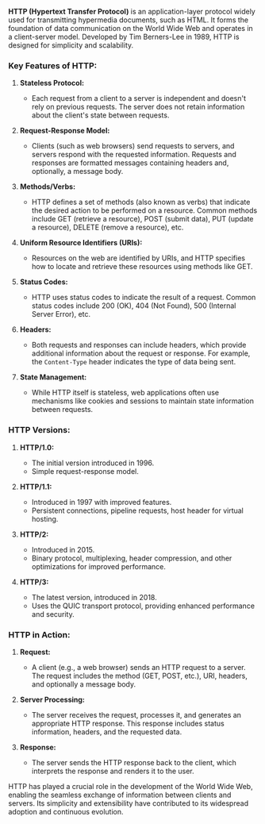 **HTTP (Hypertext Transfer Protocol)** is an application-layer protocol widely used for transmitting hypermedia documents, such as HTML. It forms the foundation of data communication on the World Wide Web and operates in a client-server model. Developed by Tim Berners-Lee in 1989, HTTP is designed for simplicity and scalability.

### Key Features of HTTP:

1. **Stateless Protocol:**
   - Each request from a client to a server is independent and doesn't rely on previous requests. The server does not retain information about the client's state between requests.

2. **Request-Response Model:**
   - Clients (such as web browsers) send requests to servers, and servers respond with the requested information. Requests and responses are formatted messages containing headers and, optionally, a message body.

3. **Methods/Verbs:**
   - HTTP defines a set of methods (also known as verbs) that indicate the desired action to be performed on a resource. Common methods include GET (retrieve a resource), POST (submit data), PUT (update a resource), DELETE (remove a resource), etc.

4. **Uniform Resource Identifiers (URIs):**
   - Resources on the web are identified by URIs, and HTTP specifies how to locate and retrieve these resources using methods like GET.

5. **Status Codes:**
   - HTTP uses status codes to indicate the result of a request. Common status codes include 200 (OK), 404 (Not Found), 500 (Internal Server Error), etc.

6. **Headers:**
   - Both requests and responses can include headers, which provide additional information about the request or response. For example, the `Content-Type` header indicates the type of data being sent.

7. **State Management:**
   - While HTTP itself is stateless, web applications often use mechanisms like cookies and sessions to maintain state information between requests.

### HTTP Versions:

1. **HTTP/1.0:**
   - The initial version introduced in 1996.
   - Simple request-response model.

2. **HTTP/1.1:**
   - Introduced in 1997 with improved features.
   - Persistent connections, pipeline requests, host header for virtual hosting.

3. **HTTP/2:**
   - Introduced in 2015.
   - Binary protocol, multiplexing, header compression, and other optimizations for improved performance.

4. **HTTP/3:**
   - The latest version, introduced in 2018.
   - Uses the QUIC transport protocol, providing enhanced performance and security.

### HTTP in Action:

1. **Request:**
   - A client (e.g., a web browser) sends an HTTP request to a server. The request includes the method (GET, POST, etc.), URI, headers, and optionally a message body.

2. **Server Processing:**
   - The server receives the request, processes it, and generates an appropriate HTTP response. This response includes status information, headers, and the requested data.

3. **Response:**
   - The server sends the HTTP response back to the client, which interprets the response and renders it to the user.

HTTP has played a crucial role in the development of the World Wide Web, enabling the seamless exchange of information between clients and servers. Its simplicity and extensibility have contributed to its widespread adoption and continuous evolution.
